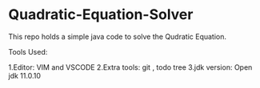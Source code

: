 # Quadratic-Equation-Solver

This repo holds a simple java code to solve the Qudratic Equation. 

Tools Used:

  1.Editor: VIM and VSCODE
  2.Extra tools: git , todo tree
  3.jdk version: Open jdk 11.0.10
